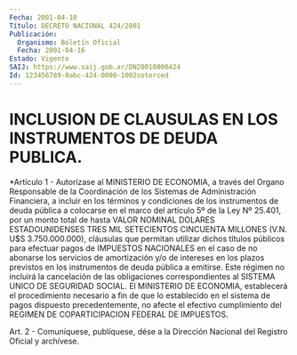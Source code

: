 ```yaml
---
Fecha: 2001-04-10
Título: DECRETO NACIONAL 424/2001
Publicación:
  Organismo: Boletín Oficial
  Fecha: 2001-04-16
Estado: Vigente
SAIJ: https://www.saij.gob.ar/DN20010000424
Id: 123456789-0abc-424-0000-1002soterced
---
```

# INCLUSION DE CLAUSULAS EN LOS INSTRUMENTOS DE DEUDA PUBLICA.

<a id="1"></a>
*Artículo 1 - Autorízase al MINISTERIO DE ECONOMIA, a través del Organo Responsable de la Coordinación de los Sistemas de Administración Financiera, a incluir en los términos y condiciones de los instrumentos de deuda pública a colocarse en el marco del artículo 5º de la Ley Nº 25.401, por un monto total de hasta VALOR NOMINAL DOLARES ESTADOUNIDENSES TRES MIL SETECIENTOS CINCUENTA MILLONES (V.N. U$S 3.750.000.000), cláusulas que permitan utilizar dichos títulos públicos para efectuar pagos de IMPUESTOS NACIONALES en el caso de no abonarse los servicios de amortización y/o de intereses en los plazos previstos en los instrumentos de deuda pública a emitirse. Este régimen no incluirá la cancelación de las obligaciones correspondientes al SISTEMA UNICO DE SEGURIDAD SOCIAL. El MINISTERIO DE ECONOMIA, establecerá el procedimiento necesario a fin de que lo establecido en el sistema de pagos dispuesto precedentemente, no afecte el efectivo cumplimiento del REGIMEN DE COPARTICIPACION FEDERAL DE IMPUESTOS.

<a id="2"></a>
Art. 2 - Comuníquese, publíquese,  dése a la Dirección Nacional del Registro Oficial y archívese.